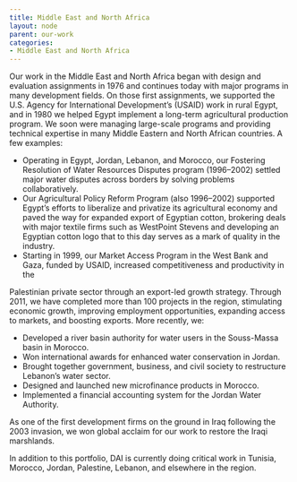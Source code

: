 ```yaml
---
title: Middle East and North Africa
layout: node
parent: our-work
categories:
- Middle East and North Africa
---
```


Our work in the Middle East and North Africa began with design and evaluation assignments in 1976 and continues today with major programs in many development fields. On those first assignments, we supported the U.S. Agency for International Development’s (USAID) work in rural Egypt, and in 1980 we helped Egypt implement a long-term agricultural production program. We soon were managing large-scale programs and providing technical expertise in many Middle Eastern and North African countries. A few examples:

* Operating in Egypt, Jordan, Lebanon, and Morocco, our Fostering Resolution of Water Resources Disputes program (1996–2002) settled major water disputes across borders by solving problems collaboratively.
* Our Agricultural Policy Reform Program (also 1996–2002) supported Egypt’s efforts to liberalize and privatize its agri­cultural economy and paved the way for expanded export of Egyptian cotton, brokering deals with major textile firms such as WestPoint Stevens and developing an Egyptian cotton logo that to this day serves as a mark of quality in the industry.
* Starting in 1999, our Market Ac­cess Program in the West Bank and Gaza, funded by USAID, increased competitiveness and productivity in the

Palestinian private sector through an export-led growth strategy.
Through 2011, we have completed more than 100 projects in the region, stimulating economic growth, improving employment opportunities, expanding access to markets, and boosting exports. More recently, we:

* Developed a river basin authority for water users in the Souss-Massa basin in Morocco.
* Won international awards for enhanced water conser­vation in Jordan.
* Brought together government, business, and civil society to restructure Lebanon’s water sector.
* Designed and launched new mi­crofinance products in Morocco.
* Implemented a financial accounting system for the Jordan Water Authority.

As one of the first development firms on the ground in Iraq following the 2003 invasion, we won global acclaim for our work to restore the Iraqi marshlands.

In addition to this portfolio, DAI is currently doing critical work in Tunisia, Morocco, Jordan, Palestine, Lebanon, and elsewhere in the region.
